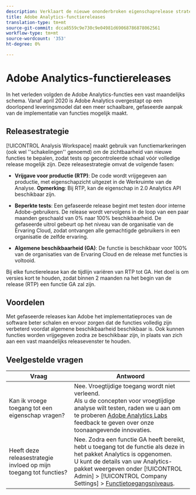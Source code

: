 ```yaml
---
description: Verklaart de nieuwe ononderbroken eigenschaprelease strategie voor de Analytics van Adobe
title: Adobe Analytics-functiereleases
translation-type: tm+mt
source-git-commit: dcca8559c9e730c9e04981d69068786878062561
workflow-type: tm+mt
source-wordcount: '353'
ht-degree: 0%

---
```



# Adobe Analytics-functiereleases

In het verleden volgden de Adobe Analytics-functies een vast maandelijks schema. Vanaf april 2020 is Adobe Analytics overgestapt op een doorlopend leveringsmodel dat een meer schaalbare, gefaseerde aanpak van de implementatie van functies mogelijk maakt.

## Releasestrategie

[!UICONTROL Analysis Workspace] maakt gebruik van functiemarkeringen (ook wel &#39;&#39;schakelingen&#39;&#39; genoemd) om de zichtbaarheid van nieuwe functies te bepalen, zodat tests op gecontroleerde schaal vóór volledige release mogelijk zijn. Deze releasestrategie omvat de volgende fasen:

* **Vrijgave voor productie (RTP)**: De code wordt vrijgegeven aan productie, met eigenschapzicht uitgezet in de Werkruimte van de Analyse. **Opmerking**: Bij RTP, kan de eigenschap in 2.0 Analytics API beschikbaar zijn.

* **Beperkte tests**: Een gefaseerde release begint met testen door interne Adobe-gebruikers. De release wordt vervolgens in de loop van een paar maanden geschaald van 0% naar 100% beschikbaarheid. De gefaseerde uitrol gebeurt op het niveau van de organisatie van de Ervaring Cloud, zodat ontvangen alle gemachtigde gebruikers in een organisatie de zelfde ervaring.

* **Algemene beschikbaarheid (GA)**: De functie is beschikbaar voor 100% van de organisaties van de Ervaring Cloud en de release met functies is voltooid.

Bij elke functierelease kan de tijdlijn variëren van RTP tot GA. Het doel is om versies kort te houden, zodat binnen 2 maanden na het begin van de release (RTP) een functie GA zal zijn.

## Voordelen

Met gefaseerde releases kan Adobe het implementatieproces van de software beter schalen en ervoor zorgen dat de functies volledig zijn verbeterd voordat algemene beschikbaarheid beschikbaar is. Ook kunnen functies worden vrijgegeven zodra ze beschikbaar zijn, in plaats van zich aan een vast maandelijks releasevenster te houden.

## Veelgestelde vragen

| Vraag | Antwoord |
|---|---|
| Kan ik vroege toegang tot een eigenschap vragen? | Nee. Vroegtijdige toegang wordt niet verleend.<br>Als u de concepten voor vroegtijdige analyse wilt testen, raden we u aan om te proberen [Adobe Analytics Labs](https://docs.adobe.com/content/help/en/analytics/analyze/tech-previews/overview.html) feedback te geven over onze toonaangevende innovaties. |
| Heeft deze releasestrategie invloed op mijn toegang tot functies? | Nee. Zodra een functie GA heeft bereikt, hebt u toegang tot de functie als deze in het pakket Analytics is opgenomen.<br>U kunt de details van uw Analytics-pakket weergeven onder [!UICONTROL Admin] > [!UICONTROL Company Settings] > [Functietoegangsniveaus](https://docs.adobe.com/content/help/en/analytics/admin/company-settings/feature-access-levels.html). |